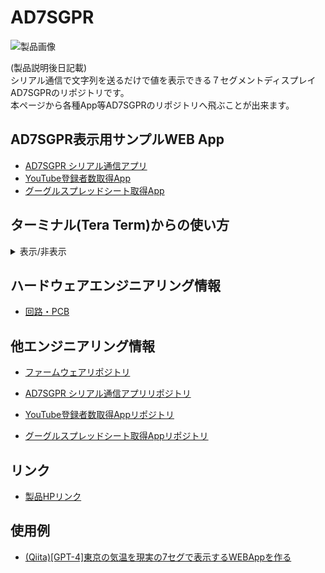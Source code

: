 # AD7SGPR

![製品画像]()

(製品説明後日記載)  
シリアル通信で文字列を送るだけで値を表示できる７セグメントディスプレイ AD7SGPRのリポジトリです。  
本ページから各種App等AD7SGPRのリポジトリへ飛ぶことが出来ます。

## AD7SGPR表示用サンプルWEB App
- [AD7SGPR シリアル通信アプリ](https://bit-trade-one.github.io/AD7SGPR-SCWA/)
- [YouTube登録者数取得App](https://bit-trade-one.github.io/AD7SGPR-youtubeCh/index.html)
- [グーグルスプレッドシート取得App](https://bit-trade-one.github.io/AD7SGPR-GSS/)

## ターミナル(Tera Term)からの使い方
<details><summary>表示/非表示</summary>
  
1.PCとAD7SGPRをUSBケーブルで接続し、Tera Termを起動してシリアルを選択。AD7SGPRのCOMポートを選択する <br> 
<img src="https://github.com/bit-trade-one/AD7SGPR/assets/85532743/b760cfb6-544b-4b86-be4c-7758c659f6cc" alt="image"><br><br>


2.設定・端末を開く  <br>
<img src="https://github.com/bit-trade-one/AD7SGPR/assets/85532743/a551f05a-4301-4e6d-90f4-fc66b02af9e3" alt="image"><br><br>


3.改行コードの送信側をCR+LFにしてOKを押す  <br>
<img src="https://github.com/bit-trade-one/AD7SGPR/assets/85532743/9c5f0a20-c1e1-4f87-a9f4-58be450e1e43" alt="image"><br><br>


4.AD7SGPRに送る文字を入力していく(エンターを押して応答があるまで何も表示されません。)<br>
<img src="https://github.com/bit-trade-one/AD7SGPR/assets/85532743/b761aa82-17e3-4611-96d4-4d8562b9a1c8" alt="image"><br><br>


</details>

## ハードウェアエンジニアリング情報
- [回路・PCB](https://github.com/bit-trade-one/AD7SGPR/tree/master/Schematics)

## 他エンジニアリング情報
- [ファームウェアリポジトリ](https://github.com/bit-trade-one/AD7SGPR-FW)

- [AD7SGPR シリアル通信アプリリポジトリ](https://github.com/bit-trade-one/AD7SGPR-SCWA)
- [YouTube登録者数取得Appリポジトリ](https://github.com/bit-trade-one/AD7SGPR-youtubeCh)
- [グーグルスプレッドシート取得Appリポジトリ](https://github.com/bit-trade-one/AD7SGPR-GSS)
  
## リンク
- [製品HPリンク](http://bit-trade-one.co.jp/) 

## 使用例
- [(Qiita)[GPT-4]東京の気温を現実の7セグで表示するWEBAppを作る](https://qiita.com/T-Oda-BTO/private/9eaa449083883b6a4b0d)

